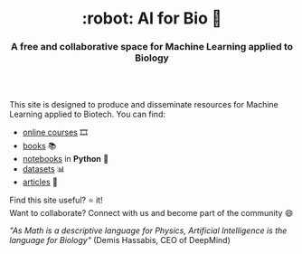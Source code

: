 <HTML><h1 align="center">:robot: AI for Bio 🧬</h1> 

<h3 align="center">A free and collaborative space for Machine Learning applied to Biology</h3>
<br>
<br> 
</HTML>

This site is designed to produce and disseminate resources for Machine Learning applied to Biotech. You can find:
- [online courses](online-courses) 🎞️
- [books](books) 📚
- [notebooks](notebooks) in **Python** :snake:
- [datasets](datasets) 📊
- [articles](articles) 📰


Find this site useful? :star: it!  
Want to collaborate? Connect with us and become part of the community 😄

*"As Math is a descriptive language for Physics, Artificial Intelligence is the language for Biology"* (Demis Hassabis, CEO of DeepMind)

   

